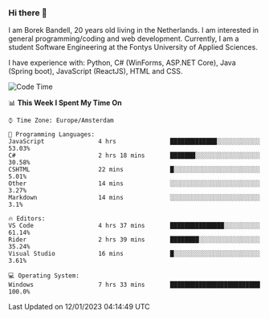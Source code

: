### Hi there 👋

I am Borek Bandell, 20 years old living in the Netherlands. I am interested in general programming/coding and web development. Currently, I am a student Software Engineering at the Fontys University of Applied Sciences.

I have experience with: Python, C# (WinForms, ASP.NET Core), Java (Spring boot), JavaScript (ReactJS), HTML and CSS.

<!--START_SECTION:waka-->
![Code Time](http://img.shields.io/badge/Code%20Time-335%20hrs%209%20mins-blue)

📊 **This Week I Spent My Time On** 

```text
⌚︎ Time Zone: Europe/Amsterdam

💬 Programming Languages: 
JavaScript               4 hrs               █████████████░░░░░░░░░░░░   53.03% 
C#                       2 hrs 18 mins       ███████░░░░░░░░░░░░░░░░░░   30.58% 
CSHTML                   22 mins             █░░░░░░░░░░░░░░░░░░░░░░░░   5.01% 
Other                    14 mins             ░░░░░░░░░░░░░░░░░░░░░░░░░   3.27% 
Markdown                 14 mins             ░░░░░░░░░░░░░░░░░░░░░░░░░   3.1%

🔥 Editors: 
VS Code                  4 hrs 37 mins       ███████████████░░░░░░░░░░   61.14% 
Rider                    2 hrs 39 mins       ████████░░░░░░░░░░░░░░░░░   35.24% 
Visual Studio            16 mins             █░░░░░░░░░░░░░░░░░░░░░░░░   3.61%

💻 Operating System: 
Windows                  7 hrs 33 mins       █████████████████████████   100.0%

```


 Last Updated on 12/01/2023 04:14:49 UTC
<!--END_SECTION:waka-->

<!--**tcBorek2002/tcBorek2002** is a ✨ _special_ ✨ repository because its `README.md` (this file) appears on your GitHub profile.

Here are some ideas to get you started:

- 🔭 I’m currently working on ...
- 🌱 I’m currently learning ...
- 👯 I’m looking to collaborate on ...
- 🤔 I’m looking for help with ...
- 💬 Ask me about ...
- 📫 How to reach me: ...
- 😄 Pronouns: ...
- ⚡ Fun fact: ...
-->
